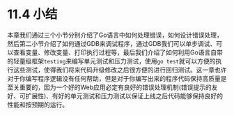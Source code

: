 # 11.4 小结

本章我们通过三个小节分别介绍了Go语言中如何处理错误，如何设计错误处理，然后第二小节介绍了如何通过GDB来调试程序，通过GDB我们可以单步调试、可以查看变量、修改变量、打印执行过程等，最后我们介绍了如何利用Go语言自带的轻量级框架`testing`来编写单元测试和压力测试，使用`go test`就可以方便的执行这些测试，使得我们将来代码升级修改之后很方便的进行回归测试。这一章也许对于你编写程序逻辑没有任何帮助，但是对于你编写出来的程序代码保持高质量是至关重要的，因为一个好的Web应用必定有良好的错误处理机制(错误提示的友好、可扩展性)、有好的单元测试和压力测试以保证上线之后代码能够保持良好的性能和按预期的运行。


